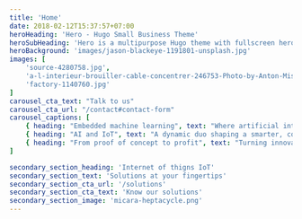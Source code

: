```yaml
---
title: 'Home'
date: 2018-02-12T15:37:57+07:00
heroHeading: 'Hero - Hugo Small Business Theme'
heroSubHeading: 'Hero is a multipurpose Hugo theme with fullscreen hero images and fullwidth sections. It contains content types for a business or portfolio site.'
heroBackground: 'images/jason-blackeye-1191801-unsplash.jpg'
images: [
    'source-4280758.jpg',
    'a-l-interieur-brouiller-cable-concentrer-246753-Photo-by-Anton-Mislawsky-from-Pexels.jpg',
    'factory-1140760.jpg'
]
carousel_cta_text: "Talk to us"
carousel_cta_url: "/contact#contact-form"
carousel_captions: [
    { heading: "Embedded machine learning", text: "Where artificial intelligence meets tangible reality" },
    { heading: "AI and IoT", text: "A dynamic duo shaping a smarter, connected world" },
    { heading: "From proof of concept to profit", text: "Turning innovation into real products" }
]

secondary_section_heading: 'Internet of thigns IoT'
secondary_section_text: 'Solutions at your fingertips'
secondary_section_cta_url: '/solutions'
secondary_section_cta_text: 'Know our solutions'
secondary_section_image: 'micara-heptacycle.png'
---
```

